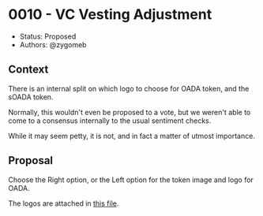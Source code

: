 # 0010 - VC Vesting Adjustment

- Status: Proposed
- Authors: @zygomeb

## Context

There is an internal split on which logo to choose for OADA token, and the sOADA token.

Normally, this wouldn't even be proposed to a vote, but we weren't able to come to a consensus internally to the usual sentiment checks. 

While it may seem petty, it is not, and in fact a matter of utmost importance. 

## Proposal

Choose the Right option, or the Left option for the token image and logo for OADA.

The logos are attached in [this file](logos.webp).
